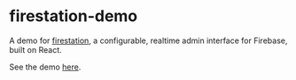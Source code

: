 # firestation-demo
A demo for [firestation](https://github.com/chrisvxd/firestation), a configurable, realtime admin interface for Firebase, built on React.

See the demo [here](https://s3-eu-west-1.amazonaws.com/firestation/demo/index.html).
